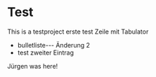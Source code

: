 # Test
This is a testproject
erste test Zeile mit 		Tabulator

* bulletliste---  Änderung 2
* test zweiter Eintrag

Jürgen was here!

